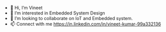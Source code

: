 - 👋 Hi, I’m Vineet
- 👀 I’m interested in Embedded System Design
- 🌱 I’m looking to collaborate on IoT and Embedded system.
- 📫 Connect with me https://in.linkedin.com/in/vineet-kumar-99a332136
 
